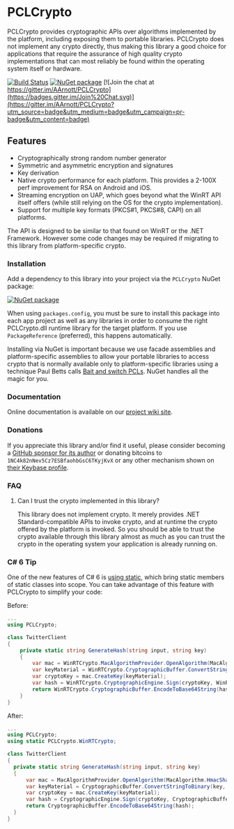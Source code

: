 # PCLCrypto

PCLCrypto provides cryptographic APIs over algorithms implemented by the platform, including exposing them to portable libraries.
PCLCrypto does not implement any crypto directly, thus making this library a good choice for applications that require the assurance of high quality crypto implementations that can most reliably be found within the operating system itself or hardware.

[![Build Status](https://dev.azure.com/andrewarnott/OSS/_apis/build/status/PCLCrypto?branchName=master)](https://dev.azure.com/andrewarnott/OSS/_build/latest?definitionId=45&branchName=master)
[![NuGet package](https://buildstats.info/nuget/PCLCrypto?includePreReleases=true)](https://nuget.org/packages/PCLCrypto)
[![Join the chat at https://gitter.im/AArnott/PCLCrypto](https://badges.gitter.im/Join%20Chat.svg)](https://gitter.im/AArnott/PCLCrypto?utm_source=badge&utm_medium=badge&utm_campaign=pr-badge&utm_content=badge)

## Features

* Cryptographically strong random number generator
* Symmetric and asymmetric encryption and signatures
* Key derivation
* Native crypto performance for each platform. This provides a 2-100X perf improvement for RSA on Android and iOS.
* Streaming encryption on UAP, which goes beyond what the WinRT API itself offers (while still relying on the OS for the crypto implementation).
* Support for multiple key formats (PKCS#1, PKCS#8, CAPI) on all platforms.

The API is designed to be similar to that found on WinRT or the .NET Framework. However some code changes may be required if migrating to this library from platform-specific crypto.

### Installation

Add a dependency to this library into your project via the `PCLCrypto` NuGet package:

[![NuGet package](https://buildstats.info/nuget/PCLCrypto?includePreReleases=true)](https://nuget.org/packages/PCLCrypto)

When using `packages.config`, you must be sure to install this package into each app project as well as any libraries in order to consume the right PCLCrypto.dll runtime library for the target platform.
If you use `PackageReference` (preferred), this happens automatically.

Installing via NuGet is important because we use facade assemblies and platform-specific assemblies to allow your portable libraries to access crypto that is normally available only to platform-specific libraries using a technique Paul Betts calls [Bait and switch PCLs][BaitAndSwitch]. NuGet handles all the magic for you.

### Documentation

Online documentation is available on our [project wiki site][Wiki].

### Donations

If you appreciate this library and/or find it useful, please consider becoming a [GitHub sponsor for its author](https://github.com/sponsors/AArnott)
or donating bitcoins to `1NC4k82nNev5Cz7ESBfaohbGsC6TKyjKvX` or any other mechanism shown on [their Keybase profile][Keybase].

### FAQ

1. Can I trust the crypto implemented in this library?

   This library does not implement crypto. It merely provides .NET Standard-compatible APIs to invoke crypto, and at runtime the crypto offered by the platform is invoked. So you should be able to trust the crypto available through this library almost as much as you can trust the crypto in the operating system your application is already running on.

### C# 6 Tip

One of the new features of C# 6 is [using static][StaticUsing], which bring static members of static classes into scope. You can take advantage of this feature with PCLCrypto to simplify your code:

Before:

```csharp
...
using PCLCrypto;

class TwitterClient
{
    private static string GenerateHash(string input, string key)
    {
        var mac = WinRTCrypto.MacAlgorithmProvider.OpenAlgorithm(MacAlgorithm.HmacSha1);
        var keyMaterial = WinRTCrypto.CryptographicBuffer.ConvertStringToBinary(key, Encoding.UTF8);
        var cryptoKey = mac.CreateKey(keyMaterial);
        var hash = WinRTCrypto.CryptographicEngine.Sign(cryptoKey, WinRTCrypto.CryptographicBuffer.ConvertStringToBinary(input, Encoding.UTF8));
        return WinRTCrypto.CryptographicBuffer.EncodeToBase64String(hash);
    }
}
```

After:

```csharp
...
using PCLCrypto;
using static PCLCrypto.WinRTCrypto;

class TwitterClient
{
  private static string GenerateHash(string input, string key)
  {
      var mac = MacAlgorithmProvider.OpenAlgorithm(MacAlgorithm.HmacSha1);
      var keyMaterial = CryptographicBuffer.ConvertStringToBinary(key, Encoding.UTF8);
      var cryptoKey = mac.CreateKey(keyMaterial);
      var hash = CryptographicEngine.Sign(cryptoKey, CryptographicBuffer.ConvertStringToBinary(input, Encoding.UTF8));
      return CryptographicBuffer.EncodeToBase64String(hash);
  }
}
```

 [BaitAndSwitch]: http://log.paulbetts.org/the-bait-and-switch-pcl-trick/
 [Wiki]: https://github.com/aarnott/pclcrypto/wiki
 [StaticUsing]: http://intellitect.com/static-using-statement-in-c-6-0/
 [Keybase]: https://keybase.io/aarnott
